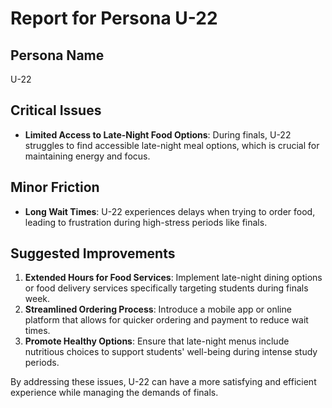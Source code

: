 # Report for Persona U-22

## Persona Name
U-22

## Critical Issues
- **Limited Access to Late-Night Food Options**: During finals, U-22 struggles to find accessible late-night meal options, which is crucial for maintaining energy and focus.

## Minor Friction
- **Long Wait Times**: U-22 experiences delays when trying to order food, leading to frustration during high-stress periods like finals.

## Suggested Improvements
1. **Extended Hours for Food Services**: Implement late-night dining options or food delivery services specifically targeting students during finals week.
2. **Streamlined Ordering Process**: Introduce a mobile app or online platform that allows for quicker ordering and payment to reduce wait times.
3. **Promote Healthy Options**: Ensure that late-night menus include nutritious choices to support students' well-being during intense study periods.

By addressing these issues, U-22 can have a more satisfying and efficient experience while managing the demands of finals.